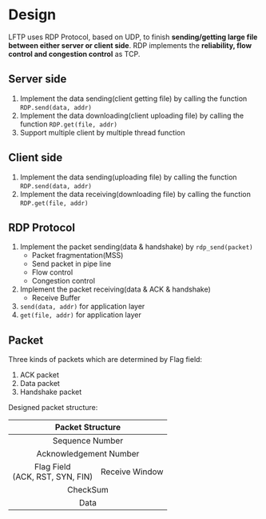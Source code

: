# Design

LFTP uses RDP Protocol, based on UDP, to finish **sending/getting large file between either server or client side**.
RDP implements the **reliability, flow control and congestion control** as TCP.

## Server side

1. Implement the data sending(client getting file) by calling the function `RDP.send(data, addr)`
2. Implement the data downloading(client uploading file) by calling the function `RDP.get(file, addr)`
3. Support multiple client by multiple thread function
   
## Client side

1. Implement the data sending(uploading file) by calling the function `RDP.send(data, addr)`
2. Implement the data receiving(downloading file) by calling the function `RDP.get(file, addr)`

## RDP Protocol

1. Implement the packet sending(data & handshake) by `rdp_send(packet)`
    - Packet fragmentation(MSS)
    - Send packet in pipe line
    - Flow control
    - Congestion control
2. Implement the packet receiving(data & ACK & handshake)
    - Receive Buffer
3. `send(data, addr)` for application layer
4. `get(file, addr)` for application layer

## Packet

Three kinds of packets which are determined by Flag field:
1. ACK packet
2. Data packet
3. Handshake packet

Designed packet structure:

<table>
  <thead>
    <tr>
      <th colspan=2>
      Packet Structure
      </th>
    </tr>
  </thead>
  
  <tbody>
    <tr>
      <td align="center" colspan=2>Sequence Number</td>
    </tr>
    <tr>
      <td align="center" colspan=2>Acknowledgement Number</td>
    </tr>
    <tr>
      <td align="center">Flag Field<br>(ACK, RST, SYN, FIN)</td>
      <td align="center">Receive Window</td>
    </tr>
    <tr>
      <td align="center" colspan=2>CheckSum</td>
    </tr>
    <tr>
      <td align="center" colspan=2>Data</td>
    </tr>
  </tbody>
</table>

